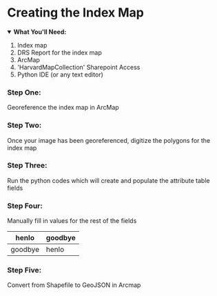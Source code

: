 # Creating the Index Map

<details open>
  <summary><b>What You'll Need:</b></summary>
<ol>
<li>Index map</li>
<li>DRS Report for the index map</li>
<li>ArcMap</li>  
<li>'HarvardMapCollection' Sharepoint Access</li>    
<li>Python IDE (or any text editor)</li>     
</ol>
</details>

### Step One:
Georeference the index map in ArcMap
### Step Two:
Once your image has been georeferenced, digitize the polygons for the index map
### Step Three:
Run the python codes which will create and populate the attribute table fields
### Step Four:
Manually fill in values for the rest of the fields

| henlo | goodbye |
|-------|---------|
| goodbye | henlo |
### Step Five:
Convert from Shapefile to GeoJSON in Arcmap


